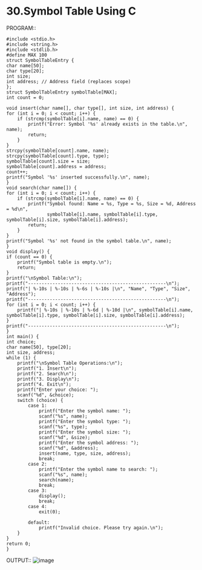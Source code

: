 # 30.Symbol Table Using C

PROGRAM::

    #include <stdio.h>
    #include <string.h>
    #include <stdlib.h>
    #define MAX 100
    struct SymbolTableEntry {
    char name[50];
    char type[20];
    int size;
    int address; // Address field (replaces scope)
    };
    struct SymbolTableEntry symbolTable[MAX];    
    int count = 0;

    void insert(char name[], char type[], int size, int address) {
    for (int i = 0; i < count; i++) {
        if (strcmp(symbolTable[i].name, name) == 0) {
            printf("Error: Symbol '%s' already exists in the table.\n", name);
            return;
        }
    }
    strcpy(symbolTable[count].name, name);
    strcpy(symbolTable[count].type, type);
    symbolTable[count].size = size;
    symbolTable[count].address = address;
    count++;
    printf("Symbol '%s' inserted successfully.\n", name);
    }
    void search(char name[]) {
    for (int i = 0; i < count; i++) {
        if (strcmp(symbolTable[i].name, name) == 0) {
            printf("Symbol found: Name = %s, Type = %s, Size = %d, Address = %d\n",
                   symbolTable[i].name, symbolTable[i].type, symbolTable[i].size, symbolTable[i].address);
            return;
        }
    }
    printf("Symbol '%s' not found in the symbol table.\n", name);
    }
    void display() {
    if (count == 0) {
        printf("Symbol table is empty.\n");
        return;
    }
    printf("\nSymbol Table:\n");
    printf("---------------------------------------------------\n");
    printf("| %-10s | %-10s | %-6s | %-10s |\n", "Name", "Type", "Size", "Address");
    printf("---------------------------------------------------\n");
    for (int i = 0; i < count; i++) {
        printf("| %-10s | %-10s | %-6d | %-10d |\n", symbolTable[i].name, symbolTable[i].type, symbolTable[i].size, symbolTable[i].address);
    }
    printf("---------------------------------------------------\n");
    }
    int main() {
    int choice;
    char name[50], type[20];
    int size, address;
    while (1) {
        printf("\nSymbol Table Operations:\n");
        printf("1. Insert\n");
        printf("2. Search\n");
        printf("3. Display\n");
        printf("4. Exit\n");
        printf("Enter your choice: ");
        scanf("%d", &choice);
        switch (choice) {
            case 1:
                printf("Enter the symbol name: ");
                scanf("%s", name);
                printf("Enter the symbol type: ");
                scanf("%s", type);
                printf("Enter the symbol size: ");
                scanf("%d", &size);
                printf("Enter the symbol address: ");
                scanf("%d", &address);
                insert(name, type, size, address);
                break;
            case 2:
                printf("Enter the symbol name to search: ");
                scanf("%s", name);
                search(name);
                break;
            case 3:
                display();
                break;
            case 4:
                exit(0);

            default:
                printf("Invalid choice. Please try again.\n");
        }
    }
    return 0;
    }


OUTPUT::
![image](https://github.com/user-attachments/assets/d87bb8be-cd94-4fb0-a1ec-8922fa68b6ed)
